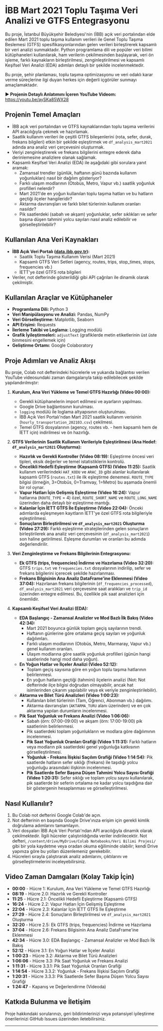 # İBB Mart 2021 Toplu Taşıma Veri Analizi ve GTFS Entegrasyonu

Bu proje, İstanbul Büyükşehir Belediyesi'nin (İBB) açık veri portalından elde edilen Mart 2021 toplu taşıma kullanım verileri ile Genel Toplu Taşıma Beslemesi (GTFS) spesifikasyonlarından gelen verileri birleştirerek kapsamlı bir veri analizi sunmaktadır. Python programlama dili ve popüler veri bilimi kütüphaneleri kullanılarak, ham verilerin çekilmesinden başlayarak, veri ön işleme, farklı kaynakların birleştirilmesi, zenginleştirilmesi ve kapsamlı Keşifsel Veri Analizi (EDA) adımları detaylı bir şekilde incelenmektedir.

Bu proje, şehir planlaması, toplu taşıma optimizasyonu ve veri odaklı karar verme süreçlerine ilgi duyan herkes için değerli içgörüler sunmayı amaçlamaktadır.

**▶️ Projenin Detaylı Anlatımını İçeren YouTube Videom:** https://youtu.be/aySKa85WX28

## Projenin Temel Amaçları

* İBB açık veri portalından ve GTFS kaynaklarından toplu taşıma verilerini API aracılığıyla çekmek ve hazırlamak.
* Saatlik kullanım verileri ile çeşitli GTFS bileşenlerini (rota, sefer, durak, frekans bilgileri) etkin bir şekilde eşleştirmek ve `df_analysis_mart2021` adında ana analiz veri çerçevesini oluşturmak.
* Veriyi zenginleştirerek ve frekans bilgilerini entegre ederek daha derinlemesine analizlere olanak sağlamak.
* Kapsamlı Keşifsel Veri Analizi (EDA) ile aşağıdaki gibi sorulara yanıt aramak:
    * Zamansal trendler (günlük, haftanın günü bazında kullanım yoğunlukları) nasıl bir dağılım gösteriyor?
    * Farklı ulaşım modlarının (Otobüs, Metro, Vapur vb.) saatlik yoğunluk profilleri nelerdir?
    * Mart 2021'de en yoğun kullanılan toplu taşıma hatları ve bu hatların geçtiği ilçeler hangileridir?
    * Aktarma davranışları ve farklı bilet türlerinin kullanım oranları nasıldır?
    * Pik saatlerdeki (sabah ve akşam) yoğunluklar, sefer sıklıkları ve sefer başına düşen tahmini yolcu sayıları nasıl analiz edilebilir ve görselleştirilebilir?

## Kullanılan Ana Veri Kaynakları

* **İBB Açık Veri Portalı ([data.ibb.gov.tr](https://data.ibb.gov.tr)):**
    * Saatlik Toplu Taşıma Kullanım Verisi (Mart 2021)
    * Kapsamlı GTFS Veri Setleri (agency, routes, trips, stop_times, stops, frequencies vb.)
    * İETT'ye özel GTFS rota bilgileri
* Veriler, not defterinde gösterildiği gibi API çağrıları ile dinamik olarak çekilmiştir.

## Kullanılan Araçlar ve Kütüphaneler

* **Programlama Dili:** Python 3
* **Veri Manipülasyonu ve Analizi:** Pandas, NumPy
* **Veri Görselleştirme:** Matplotlib, Seaborn
* **API Erişimi:** Requests
* **İlerleme Takibi ve Loglama:** Logging modülü
* **Grafik İyileştirmeleri:** `adjustText` (grafiklerde metin etiketlerinin üst üste binmesini engellemek için)
* **Geliştirme Ortamı:** Google Colaboratory

## Proje Adımları ve Analiz Akışı

Bu proje, Colab not defterindeki hücrelerle ve yukarıda bağlantısı verilen YouTube videosundaki zaman damgalarıyla takip edilebilecek şekilde yapılandırılmıştır:

1.  **Kurulum, Ana Veri Yükleme ve Temel GTFS Hazırlığı (Video 00:00):**
    * Gerekli kütüphanelerin import edilmesi ve ayarların yapılması.
    * Google Drive bağlantısının kurulması.
    * `logging` modülü ile loglama altyapısının oluşturulması.
    * İBB Açık Veri Portalı'ndan Mart 2021 saatlik kullanım verisinin (`hourly_transportation_202103.csv`) çekilmesi.
    * Temel GTFS dosyalarının (agency, routes vb. - hem kapsamlı hem de İETT için) indirilmesi ve ön hazırlığı.

2.  **GTFS Verilerinin Saatlik Kullanım Verileriyle Eşleştirilmesi (Ana Hedef: `df_analysis_mart2021` Oluşturma):**
    * **Hazırlık ve Gerekli Kontroller (Video 08:19):** Eşleştirme öncesi veri tipleri, eksik değerler ve temel istatistiklerin kontrolü.
    * **Öncelikli Hedefli Eşleştirme (Kapsamlı GTFS) (Video 11:25):** Saatlik kullanım verilerindeki `HAT_KODU` ve `ARAC_ID` gibi alanlar kullanılarak kapsamlı GTFS (`routes.txt`) ile ilk eşleştirme denemesi. `ROUTE_TYPE` bilgisi (örneğin, 3=Otobüs, 0=Tramvay, 1=Metro) bu aşamada önemli bir rol oynar.
    * **Vapur Hatları İçin Gelişmiş Eşleştirme (Video 16:24):** Vapur hatlarına (`ROUTE_TYPE` = 4) özel, `ROUTE_SHORT_NAME` ve `ROUTE_LONG_NAME` üzerinden daha detaylı bir eşleştirme mantığı.
    * **Kalanlar İçin İETT GTFS İle Eşleştirme (Video 22:04):** Önceki adımlarda eşleşmeyen kayıtların İETT'ye özel GTFS rota bilgileriyle eşleştirilmesi.
    * **Sonuçların Birleştirilmesi ve `df_analysis_mart2021` Oluşturma (Video 27:29):** Farklı eşleştirme stratejilerinden gelen sonuçların birleştirilerek ana analiz veri çerçevesinin (`df_analysis_mart2021`) son haline getirilmesi. Eşleşme durumları ve oranları bu adımda değerlendirilir.

3.  **Veri Zenginleştirme ve Frekans Bilgilerinin Entegrasyonu:**
    * **Ek GTFS (trips, frequencies) İndirme ve Hazırlama (Video 32:20):** GTFS `trips.txt` ve `frequencies.txt` dosyalarının indirilip, sefer ve frekans bilgilerini içerecek şekilde hazırlanması.
    * **Frekans Bilgisinin Ana Analiz DataFrame'ine Eklenmesi (Video 37:04):** Hazırlanan frekans bilgilerinin (`df_frequencies_processed`), `df_analysis_mart2021` veri çerçevesine saat aralıkları ve `trip_id` üzerinden entegre edilmesi. Bu, özellikle pik saat analizleri için önemlidir.

4.  **Kapsamlı Keşifsel Veri Analizi (EDA):**
    * **EDA Başlangıç - Zamansal Analizler ve Mod Bazlı İlk Bakış (Video 42:34):**
        * Mart 2021 boyunca günlük toplam geçiş sayılarının trendi.
        * Haftanın günlerine göre ortalama geçiş sayıları ve yoğunluk dağılımları.
        * Farklı ulaşım modlarının (Otobüs, Metro, Marmaray, Vapur vb.) genel kullanım oranları.
        * Ulaşım modlarına göre saatlik yoğunluk profilleri (günün hangi saatlerinde hangi mod daha yoğun).
    * **En Yoğun Hatlar ve İlçeler Analizi (Video 52:12):**
        * Toplam geçiş sayısına göre en yoğun toplu taşıma hatlarının belirlenmesi.
        * En yoğun hatların geçtiği (tahmini) ilçelerin analizi (Not: Not defterinde ilçe bilgisi doğrudan olmayabilir, ancak hat isimlerinden çıkarım yapılabilir veya ek veriyle zenginleştirilebilir).
    * **Aktarma ve Bilet Türü Analizleri (Video 1:00:23):**
        * Kullanılan bilet türlerinin (Tam, Öğrenci, Abonman vb.) dağılımı.
        * Aktarma davranışları (`AKTARMA_TURU` alanı üzerinden) ve en çok aktarma yapılan durumların incelenmesi.
    * **Pik Saat Yoğunluk ve Frekans Analizi (Video 1:06:06):**
        * Sabah (örn: 07:00-09:00) ve akşam (örn: 17:00-19:00) pik saatlerinin belirlenmesi.
        * Pik saatlerdeki toplam yoğunlukların ve modlara göre dağılımının incelenmesi.
        * **Pik Saat Yoğunluk Oranları Grafiği (Video 1:11:31):** Farklı hatların veya modların pik saatlerdeki genel yoğunluğa katkısının görselleştirilmesi.
        * **Yoğunluk - Frekans İlişkisi Saçılım Grafiği (Video 1:14:54):** Pik saatlerde hatların sefer sıklığı (frekans) ile taşıdığı yolcu yoğunluğu arasındaki ilişkinin incelenmesi.
        * **Pik Saatlerde Sefer Başına Düşen Tahmini Yolcu Sayısı Grafiği (Video 1:20:31):** Sefer sıklığı ve toplam yolcu sayısı kullanılarak, pik saatlerde bir seferin ortalama ne kadar yolcu taşıdığına dair bir göstergenin hesaplanması ve görselleştirilmesi.

## Nasıl Kullanılır?

1.  Bu Colab not defterini Google Colab'de açın.
2.  Not defterinin en başında Google Drive'ınıza erişim için gerekli kimlik doğrulama adımlarını tamamlayın.
3.  Veri dosyaları İBB Açık Veri Portalı'ndan API aracılığıyla dinamik olarak çekilmektedir. İlgili hücreler çalıştırıldığında veriler indirilecektir. Not defteri, `/content/drive/MyDrive/Colab Notebooks/Veri Bilimi Projesi/` gibi bir yola kaydetme veya oradan okuma eğiliminde olabilir; kendi Drive yapınıza göre bu yolları düzenlemeniz gerekebilir.
4.  Hücreleri sırayla çalıştırarak analiz adımlarını, çıktılarını ve görselleştirmelerini inceleyebilirsiniz.

## Video Zaman Damgaları (Kolay Takip İçin)

* **00:00** - Hücre 1: Kurulum, Ana Veri Yükleme ve Temel GTFS Hazırlığı
* **08:19** - Hücre 2.0: Hazırlık ve Gerekli Kontroller
* **11:25** - Hücre 2.1: Öncelikli Hedefli Eşleştirme (Kapsamlı GTFS)
* **16:24** - Hücre 2.2: Vapur Hatları İçin Gelişmiş Eşleştirme
* **22:04** - Hücre 2.3: Kalanlar İçin İETT GTFS İle Eşleştirme
* **27:29** - Hücre 2.4: Sonuçların Birleştirilmesi ve `df_analysis_mart2021` Oluşturma
* **32:20** - Hücre 2.5: Ek GTFS (trips, frequencies) İndirme ve Hazırlama
* **37:04** - Hücre 2.6: Frekans Bilgisinin Ana Analiz DataFrame'ine Eklenmesi
* **42:34** - Hücre 3.0: EDA Başlangıç - Zamansal Analizler ve Mod Bazlı İlk Bakış
* **52:12** - Hücre 3.1: En Yoğun Hatlar ve İlçeler Analizi
* **1:00:23** - Hücre 3.2: Aktarma ve Bilet Türü Analizleri
* **1:06:06** - Hücre 3.3: Pik Saat Yoğunluk ve Frekans Analizi
* **1:11:31** - Hücre 3.3.1: Pik Saat Yoğunluk Oranları Grafiği
* **1:14:54** - Hücre 3.3.2: Yoğunluk - Frekans İlişkisi Saçılım Grafiği
* **1:20:31** - Hücre 3.3.3: Pik Saatlerde Sefer Başına Düşen Yolcu Sayısı Grafiği
* **1:24:47** - Kapanış ve Değerlendirme (Videoda)

## Katkıda Bulunma ve İletişim

Proje hakkındaki sorularınızı, geri bildirimlerinizi veya potansiyel iyileştirme önerilerinizi GitHub Issues üzerinden iletebilirsiniz.

---
